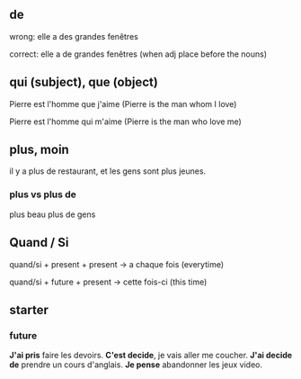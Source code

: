 ## de

wrong: elle a des grandes fenêtres

correct: elle a de grandes fenêtres (when adj place before the nouns)

## qui (subject), que (object)

Pierre est l'homme que j'aime (Pierre is the man whom I love)

Pierre est l'homme qui m'aime (Pierre is the man who love me)

## plus, moin
il y a plus de restaurant, et les gens sont plus jeunes.

### plus vs plus de
plus beau
plus de gens

## Quand / Si
quand/si + present + present -> a chaque fois (everytime)

quand/si + future + present -> cette fois-ci (this time)

## starter

### future

**J'ai pris** faire les devoirs.
**C'est decide**, je vais aller me coucher.
**J'ai decide de** prendre un cours d'anglais.
**Je pense** abandonner les jeux video.
